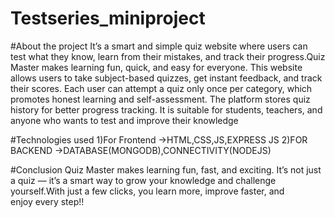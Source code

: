 # Testseries_miniproject

#About the project
It’s a smart and simple quiz website where users can test what they know, learn from their mistakes, and track their progress.Quiz Master makes learning fun, quick, and easy for everyone.
    This  website allows users to take subject-based quizzes, get instant feedback, and track their scores. Each user can attempt a quiz only once per category, which promotes honest learning and self-assessment. The platform stores quiz history for better progress tracking. It is suitable for students, teachers, and anyone who wants to test and improve their knowledge

#Technologies used
 1)For Frontend ->HTML,CSS,JS,EXPRESS JS
 2)FOR BACKEND  ->DATABASE(MONGODB),CONNECTIVITY(NODEJS)

#Conclusion
Quiz Master makes learning fun, fast, and exciting. It’s not just a quiz — it’s a smart way to grow your knowledge and challenge yourself.With just a few clicks, you learn more, improve faster, and enjoy every step!!
